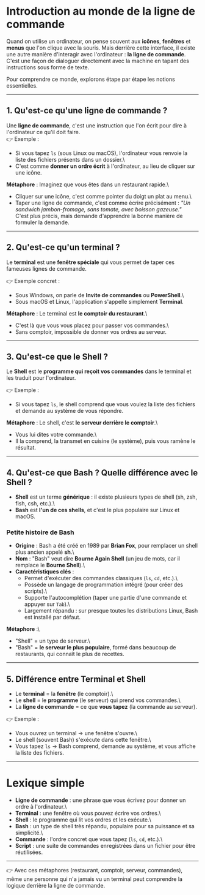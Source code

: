 # Introduction au monde de la ligne de commande

Quand on utilise un ordinateur, on pense souvent aux **icônes**,
**fenêtres** et **menus** que l'on clique avec la souris. Mais derrière
cette interface, il existe une autre manière d'interagir avec
l'ordinateur : **la ligne de commande**. C'est une façon de dialoguer
directement avec la machine en tapant des instructions sous forme de
texte.

Pour comprendre ce monde, explorons étape par étape les notions
essentielles.

------------------------------------------------------------------------

## 1. Qu'est-ce qu'une **ligne de commande** ?

Une **ligne de commande**, c'est une instruction que l'on écrit pour
dire à l'ordinateur ce qu'il doit faire.\
👉 Exemple :
- Si vous tapez `ls` (sous Linux ou macOS), l'ordinateur vous renvoie la
liste des fichiers présents dans un dossier.\
- C'est comme **donner un ordre écrit** à l'ordinateur, au lieu de
cliquer sur une icône.

**Métaphore** : Imaginez que vous êtes dans un restaurant rapide.\
- Cliquer sur une icône, c'est comme pointer du doigt un plat au menu.\
- Taper une ligne de commande, c'est comme écrire précisément : *"Un
sandwich jambon-fromage, sans tomate, avec boisson gazeuse."*\
C'est plus précis, mais demande d'apprendre la bonne manière de formuler
la demande.

------------------------------------------------------------------------

## 2. Qu'est-ce qu'un **terminal** ?

Le **terminal** est une **fenêtre spéciale** qui vous permet de taper
ces fameuses lignes de commande.

👉 Exemple concret :
- Sous Windows, on parle de **Invite de commandes** ou **PowerShell**.\
- Sous macOS et Linux, l'application s'appelle simplement **Terminal**.

**Métaphore** : Le terminal est **le comptoir du restaurant**.\
- C'est là que vous vous placez pour passer vos commandes.\
- Sans comptoir, impossible de donner vos ordres au serveur.

------------------------------------------------------------------------

## 3. Qu'est-ce que le **Shell** ?

Le **Shell** est le **programme qui reçoit vos commandes** dans le
terminal et les traduit pour l'ordinateur.

👉 Exemple :
- Si vous tapez `ls`, le shell comprend que vous voulez la liste des
fichiers et demande au système de vous répondre.

**Métaphore** : Le shell, c'est **le serveur derrière le comptoir**.\
- Vous lui dites votre commande.\
- Il la comprend, la transmet en cuisine (le système), puis vous ramène
le résultat.

------------------------------------------------------------------------

## 4. Qu'est-ce que **Bash** ? Quelle différence avec le Shell ?

-   **Shell** est un terme **générique** : il existe plusieurs types de
    shell (sh, zsh, fish, csh, etc.).\
-   **Bash** est **l'un de ces shells**, et c'est le plus populaire sur
    Linux et macOS.

### Petite histoire de Bash

-   **Origine** : Bash a été créé en 1989 par **Brian Fox**, pour
    remplacer un shell plus ancien appelé **sh**.\
-   **Nom** : "Bash" veut dire **Bourne Again Shell** (un jeu de mots,
    car il remplace le **Bourne Shell**).\
-   **Caractéristiques clés** :
    -   Permet d'exécuter des commandes classiques (`ls`, `cd`, etc.).\
    -   Possède un langage de programmation intégré (pour créer des
        scripts).\
    -   Supporte l'autocomplétion (taper une partie d'une commande et
        appuyer sur `Tab`).\
    -   Largement répandu : sur presque toutes les distributions Linux,
        Bash est installé par défaut.

**Métaphore** :\
- "Shell" = un type de serveur.\
- "Bash" = **le serveur le plus populaire**, formé dans beaucoup de
restaurants, qui connaît le plus de recettes.

------------------------------------------------------------------------

## 5. Différence entre **Terminal** et **Shell**

-   Le **terminal** = la **fenêtre** (le comptoir).\
-   Le **shell** = le **programme** (le serveur) qui prend vos
    commandes.\
-   La **ligne de commande** = ce que **vous tapez** (la commande au
    serveur).

👉 Exemple :
- Vous ouvrez un terminal → une fenêtre s'ouvre.\
- Le shell (souvent Bash) s'exécute dans cette fenêtre.\
- Vous tapez `ls` → Bash comprend, demande au système, et vous affiche
la liste des fichiers.

------------------------------------------------------------------------

# Lexique simple

-   **Ligne de commande** : une phrase que vous écrivez pour donner un
    ordre à l'ordinateur.\
-   **Terminal** : une fenêtre où vous pouvez écrire vos ordres.\
-   **Shell** : le programme qui lit vos ordres et les exécute.\
-   **Bash** : un type de shell très répandu, populaire pour sa
    puissance et sa simplicité.\
-   **Commande** : l'ordre concret que vous tapez (`ls`, `cd`, etc.).\
-   **Script** : une suite de commandes enregistrées dans un fichier
    pour être réutilisées.

------------------------------------------------------------------------

👉 Avec ces métaphores (restaurant, comptoir, serveur, commandes), même
une personne qui n'a jamais vu un terminal peut comprendre la logique
derrière la ligne de commande.
